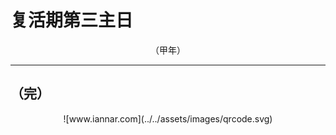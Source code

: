 # 复活期第三主日

<div align="center">
（甲年）
</div>

---

## （完）

<div align="center">
![www.iannar.com](../../assets/images/qrcode.svg)
</div>
